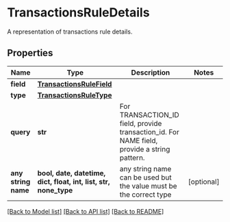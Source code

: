 # TransactionsRuleDetails

A representation of transactions rule details.

## Properties
Name | Type | Description | Notes
------------ | ------------- | ------------- | -------------
**field** | [**TransactionsRuleField**](TransactionsRuleField.md) |  | 
**type** | [**TransactionsRuleType**](TransactionsRuleType.md) |  | 
**query** | **str** | For TRANSACTION_ID field, provide transaction_id. For NAME field, provide a string pattern.  | 
**any string name** | **bool, date, datetime, dict, float, int, list, str, none_type** | any string name can be used but the value must be the correct type | [optional]

[[Back to Model list]](../README.md#documentation-for-models) [[Back to API list]](../README.md#documentation-for-api-endpoints) [[Back to README]](../README.md)


